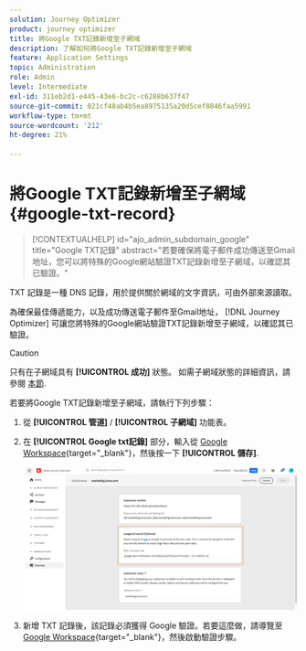 ```yaml
---
solution: Journey Optimizer
product: journey optimizer
title: 將Google TXT記錄新增至子網域
description: 了解如何將Google TXT記錄新增至子網域
feature: Application Settings
topic: Administration
role: Admin
level: Intermediate
exl-id: 311eb2d1-e445-43e6-bc2c-c6288b637f47
source-git-commit: 021cf48ab4b5ea8975135a20d5cef8846faa5991
workflow-type: tm+mt
source-wordcount: '212'
ht-degree: 21%

---
```


# 將Google TXT記錄新增至子網域 {#google-txt-record}

>[!CONTEXTUALHELP]
>id="ajo_admin_subdomain_google"
>title="Google TXT記錄"
>abstract="若要確保將電子郵件成功傳送至Gmail地址，您可以將特殊的Google網站驗證TXT記錄新增至子網域，以確認其已驗證。"

TXT 記錄是一種 DNS 記錄，用於提供關於網域的文字資訊，可由外部來源讀取。

為確保最佳傳遞能力，以及成功傳送電子郵件至Gmail地址， [!DNL Journey Optimizer] 可讓您將特殊的Google網站驗證TXT記錄新增至子網域，以確認其已驗證。

>[!CAUTION]
>
> 只有在子網域具有 **[!UICONTROL 成功]** 狀態。 如需子網域狀態的詳細資訊，請參閱 [本節](access-subdomains.md).

若要將Google TXT記錄新增至子網域，請執行下列步驟：

1. 從 **[!UICONTROL 管道]** / **[!UICONTROL 子網域]** 功能表。

1. 在 **[!UICONTROL Google txt記錄]** 部分，輸入從 [Google Workspace](https://support.google.com/a/answer/183895){target=&quot;_blank&quot;}<!--G Suite Admin tools-->，然後按一下 **[!UICONTROL 儲存]**.

   ![](assets/subdomain-google-txt.png)

1. 新增 TXT 記錄後，該記錄必須獲得 Google 驗證。若要這麼做，請導覽至 [Google Workspace](https://support.google.com/a/answer/183895){target=&quot;_blank&quot;}<!--G Suite Admin tools-->，然後啟動驗證步驟。
